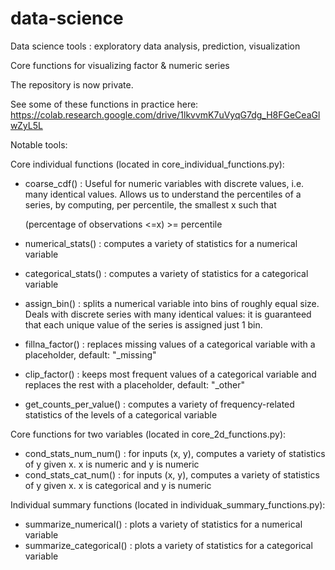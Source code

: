 # data-science
Data science tools : exploratory data analysis, prediction, visualization

Core functions for visualizing factor & numeric series

The repository is now private.

See some of these functions in practice here: https://colab.research.google.com/drive/1lkvvmK7uVyqG7dg_H8FGeCeaGlwZyL5L

Notable tools:

Core individual functions (located in core_individual_functions.py): 
  - coarse_cdf()        : Useful for numeric variables with discrete values, i.e. many identical values. Allows us to understand the percentiles of a series, by computing, per percentile, the smallest x such that 
  
      (percentage of observations <=x) >= percentile
      
  - numerical_stats()   : computes a variety of statistics for a numerical variable
  - categorical_stats() : computes a variety of statistics for a categorical variable
  - assign_bin()        : splits a numerical variable into bins of roughly equal size. Deals with discrete series with many identical values: it is guaranteed that each unique value of the series is assigned just 1 bin.
  - fillna_factor()     : replaces missing values of a categorical variable with a placeholder, default: "_missing"
  - clip_factor()       : keeps most frequent values of a categorical variable and replaces the rest with a placeholder, default: "_other"
  - get_counts_per_value() : computes a variety of frequency-related statistics of the levels of a categorical variable

Core functions for two variables (located in core_2d_functions.py):
  - cond_stats_num_num() : for inputs (x, y), computes a variety of statistics of y given x. x is numeric and y is numeric
  - cond_stats_cat_num() : for inputs (x, y), computes a variety of statistics of y given x. x is categorical and y is numeric
  
Individual summary functions (located in individuak_summary_functions.py):
  - summarize_numerical()   : plots a variety of statistics for a numerical variable
  - summarize_categorical() : plots a variety of statistics for a categorical variable

